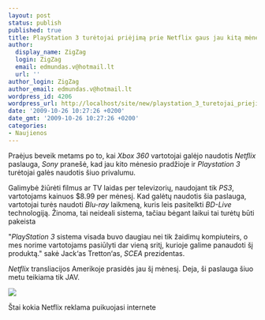 ```yaml
---
layout: post
status: publish
published: true
title: PlayStation 3 turėtojai priėjimą prie Netflix gaus jau kitą mėnesį
author:
  display_name: ZigZag
  login: ZigZag
  email: edmundas.v@hotmail.lt
  url: ''
author_login: ZigZag
author_email: edmundas.v@hotmail.lt
wordpress_id: 4206
wordpress_url: http://localhost/site/new/playstation_3_turetojai_priejima_prie_netflix_gaus_jau_kita_menesi/
date: '2009-10-26 10:27:26 +0200'
date_gmt: '2009-10-26 10:27:26 +0200'
categories:
- Naujienos
---
```

<p>Praėjus beveik metams po to, kai <i>Xbox 360</i> vartotojai galėjo naudotis <i>Netflix</i> paslauga, <i>Sony</i> pranešė, kad jau kito mėnesio pradžioje ir <i>Playstation 3</i> turėtojai galės naudotis šiuo privalumu. </p>
<p>Galimybė žiūrėti filmus ar TV laidas per televizorių, naudojant tik <i>PS3</i>, vartotojams kainuos $8.99 per mėnesį. Kad galėtų naudotis šia paslauga, vartotojai turės naudoti <i>Blu-ray</i> laikmeną, kuris leis pasitelkti <i>BD-Live</i> technologiją. Žinoma, tai neideali sistema, tačiau bėgant laikui tai turėtų būti pakeista</p>
<p>"<i>PlayStation 3</i> sistema visada buvo daugiau nei tik žaidimų kompiuteirs, o mes norime vartotojams pasiūlyti dar vieną sritį, kurioje galime panaudoti šį produktą." sakė Jack‘as Tretton‘as, <i>SCEA</i> prezidentas. </p>
<p><i>Netflix</i> transliacijos Amerikoje prasidės jau šį mėnesį. Deja, ši paslauga šiuo metu teikiama tik JAV.</p>
<p><img src="http://www.tcmagazine.com/images/news/Hardware/Sony/Netflix_PS3_ad_01.jpg" /></p>
<p><span class="saltinis">Štai kokia Netflix reklama puikuojasi internete</span></p>
